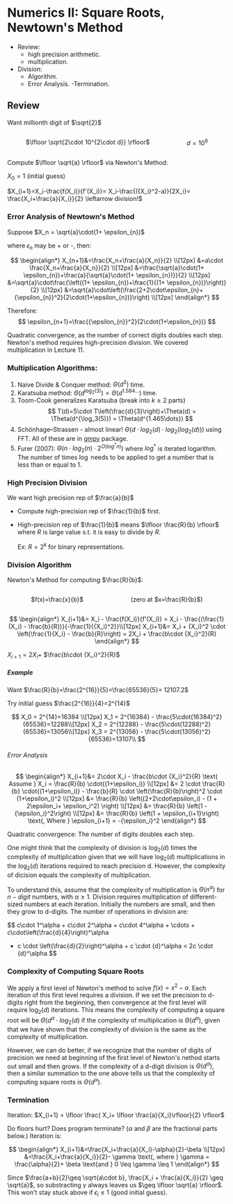 # Numerics II: Square Roots, Newtown's Method
- Review:
  - high precision arithmetic.
  - multiplication.
- Division:
  - Algorithm.
  - Error Analysis.
-Termination.

## Review
Want millionth  digit of $\sqrt{2}$
<div style="display:flex; justify-content:space-around">

  $\lfloor \sqrt{2\cdot 10^{2\cdot d}} \rfloor$

  $d=10^6$
</div>

Compute $\lfloor \sqrt{a} \rfloor$ via Newton's Method:

$X_0=1$ (initial guess)

$X_{i+1}=X_i-\frac{f(X_i)}{f'(X_i)}= X_i-\frac{({X_i}^2-a)}{2X_i}= \frac{X_i+\frac{a}{X_i}}{2} \leftarrow division!$

### Error Analysis of Newtown's Method
Suppose $X_n = \sqrt{a}\cdot(1+ \epsilon_{n})$

where $\epsilon_{n}$ may be + or -, then:

$$
\begin{align*}
X_{n+1}&=\frac{X_n+\frac{a}{X_n}}{2} \\[12px]
       &=a\cdot \frac{X_n+\frac{a}{X_n}}{2} \\[12px]
       &=\frac{\sqrt{a}\cdot(1+ \epsilon_{n})+\frac{a}{\sqrt{a}\cdot(1+ \epsilon_{n})}}{2} \\[12px]
       &=\sqrt{a}\cdot\frac{\left((1+ \epsilon_{n})+\frac{1}{(1+ \epsilon_{n})}\right)}{2} \\[12px]
       &=\sqrt{a}\cdot\left(\frac{2+2\cdot\epsilon_{n}+ {\epsilon_{n}}^2}{2\cdot(1+\epsilon_{n})}\right) \\[12px]
\end{align*}
$$

Therefore:
$$
\epsilon_{n+1}=\frac{{\epsilon_{n}}^2}{2\cdot(1+\epsilon_{n})}
$$

Quadratic convergence, as the number of correct digits doubles each step.
  Newton's method requires high-precision division. We covered multiplication in Lecture 11.

### Multiplication Algorithms:
1. Naive Divide & Conquer method: $\Theta(d^2)$ time.
2. Karatsuba method: $\Theta(d^{\log_2(3)})=\Theta(d^{1.584\dots})$ time.
3. Toom-Cook generalizes Karatsuba (break into $k \geq 2$ parts)
$$
T(d)=5\cdot T\left(\frac{d}{3}\right)+\Theta(d) = \Theta(d^{\log_3(5)}) = \Theta(d^{1.465\dots})
$$
4. Schönhage–Strassen - almost linear! $\Theta(d \cdot log_2(d) \cdot log_2(log_2 (d)))$ using FFT.
All of these are in <u>gmpy</u> package.
5. Furer (2007): $\Theta(n \cdot log_2(n) \cdot 2^{O(log^* n)})$ where $log^*$ is iterated logarithm. 
The number of times $\log$ needs to be applied to get a number that is less than or equal to 1.

### High Precision Division
We want high precision rep of $\frac{a}{b}$
- Compute high-precision rep of $\frac{1}{b}$ first.
- High-precision rep of $\frac{1}{b}$ means $\lfloor \frac{R}{b} \rfloor$ where $R$ is large value
s.t. it is easy to divide by $R$.

  Ex: $R=2^k$ for binary representations.

### Division Algorithm
Newton's Method for computing $\frac{R}{b}$:

<div style="display:flex; justify-content:space-around">

<span>$f(x)=\frac{x}{b}$</span>

<span>(zero at $x=\frac{R}{b}$)</span>

</div>

$$
\begin{align*}
X_{i+1}&= X_i - \frac{f(X_i)}{f'(X_i)} = X_i - \frac{(\frac{1}{X_i} - \frac{b}{R})}{-\frac{1}{{X_i}^2}}\\[12px]
X_{i+1}&= X_i + {X_i}^2 \cdot \left(\frac{1}{X_i} - \frac{b}{R}\right) = 2X_i + \frac{b\cdot {X_i}^2}{R}
\end{align*}
$$

$X_{i+1} = 2X_i +$ $\frac{b\cdot {X_i}^2}{R}$

##### Example

Want $\frac{R}{b}=\frac{2^{16}}{5}=\frac{65536}{5}= 12107.2$

Try initial guess $\frac{2^{16}}{4}=2^{14}$

$$
X_0 = 2^{14}=16384 \\[12px]
X_1 = 2^{16384} - \frac{5\cdot(16384)^2}{65536}=12288\\[12px]
X_2 = 2^{12288} - \frac{5\cdot(12288)^2}{65536}=13056\\[12px]
X_3 = 2^{13056} - \frac{5\cdot(13056)^2}{65536}=13107\\
$$

###### Error Analysis

$$
\begin{align*}
X_{i+1}&= 2\cdot X_i - \frac{b\cdot {X_i}^2}{R} \text{ Assume } X_i = \frac{R}{b} \cdot{(1+\epsilon_i)} \\[12px]
&= 2 \cdot \frac{R}{b} \cdot{(1+\epsilon_i)} - \frac{b}{R} \cdot \left(\frac{R}{b}\right)^2 \cdot (1+\epsilon_i)^2 \\[12px]
&= \frac{R}{b} \left((2+2\cdot\epsilon_i) - (1 + 2\epsilon_i+ \epsilon_i^2) \right) \\[12px]
&= \frac{R}{b} \left(1 -{\epsilon_i}^2\right) \\[12px]
&= \frac{R}{b} \left(1 + \epsilon_{i+1}\right) \text{, Where } \epsilon_{i+1} = -{\epsilon_i}^2
\end{align*}
$$

Quadratic convergence: The number of digits doubles each step.

One might think that the complexity of division is $\log_2(d)$ times the complexity of
multiplication given that we will have $\log_2(d)$ multiplications in the $\log_2(d)$ 
iterations required to reach precision d. However, the complexity of dicision equals the 
complexity of multiplication.

To understand this, assume that the complexity of multiplication is $\Theta(n^\alpha)$ for
$n-digit$ numbers, with $\alpha \geq 1$. Division requires multiplication of different-sized
numbers at each iteration. Initially the numbers are small, and then they grow to d-digits.
The number of operations in division are:

$$
c\cdot 1^\alpha + c\cdot 2^\alpha + c\cdot 4^\alpha + \cdots + c\cdot\left(\frac{d}{4}\right)^\alpha
+ c \cdot \left(\frac{d}{2}\right)^\alpha + c \cdot {d}^\alpha < 2c \cdot {d}^\alpha
$$

### Complexity of Computing Square Roots
We apply a first level of Newton's method to solve $f(x)=x^2-a$. Each iteration of this first level requires
a division. If we set the precision to d-digits right from the beginning, then convergence at 
the first level will require $\log_2(d)$ iterations. This means the complexity of computing a 
square root will be $\Theta(d^{\alpha}\cdot log_2(d)$ if the complexity of multiplication is 
$\Theta(d^{\alpha})$, given that we have shown that the complexity of division is the same as the complexity 
of multiplication.

However, we can do better, if we recognize that the number of digits of precision
we need at beginning of the first level of Newton's nethod starts out small and then
grows. If the complexity of a d-digit division is $\Theta(d^{\alpha})$, then a similar summation to 
the one above tells us that the complexity of computing square roots is $\Theta(d^{\alpha})$.

### Termination
Iteration: $X_{i+1} = \lfloor \frac{ X_i+ \lfloor \frac{a}{X_i}\rfloor}{2} \rfloor$

Do floors hurt? Does program terminate? ($\alpha$ and $\beta$ are the fractional parts below.)
Iteration is:

$$
\begin{align*}
X_{i+1}&=\frac{X_i+\frac{a}{X_i}-\alpha}{2}-\beta \\[12px]
&=\frac{X_i+\frac{a}{X_i}}{2}- \gamma \text{, where } \gamma = \frac{\alpha}{2}+ \beta \text{and } 0 \leq \gamma \leq 1
\end{align*}
$$

Since $\frac{a+b}{2}\geq \sqrt{a\cdot b}, \frac{X_i + \frac{a}{X_i}}{2} \geq \sqrt{a}$, so 
substracting $\gamma$ always leaves us $\geq \lfloor \sqrt{a} \rfloor$. This won't stay stuck
above if $\epsilon_i \leq 1$ (good initial guess).
